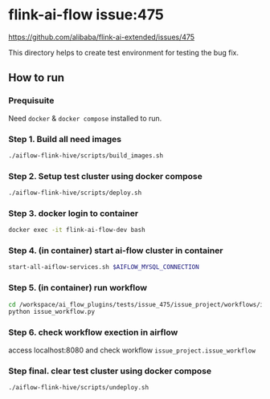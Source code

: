 # flink-ai-flow issue:475

https://github.com/alibaba/flink-ai-extended/issues/475

This directory helps to create test environment for testing the bug fix.

## How to run

### Prequisuite

Need `docker` & `docker compose` installed to run.

### Step 1. Build all need images

```bash
./aiflow-flink-hive/scripts/build_images.sh
```

### Step 2. Setup test cluster using docker compose

```bash
./aiflow-flink-hive/scripts/deploy.sh
```

### Step 3. docker login to container

```bash
docker exec -it flink-ai-flow-dev bash 
```

### Step 4. (in container) start ai-flow cluster in container

```bash
start-all-aiflow-services.sh $AIFLOW_MYSQL_CONNECTION
```

### Step 5. (in container) run workflow

```bash
cd /workspace/ai_flow_plugins/tests/issue_475/issue_project/workflows/issue_workflow/
python issue_workflow.py
```
### Step 6. check workflow exection in airflow

access localhost:8080 and check workflow `issue_project.issue_workflow`

### Step final. clear test cluster using docker compose

```bash
./aiflow-flink-hive/scripts/undeploy.sh
```